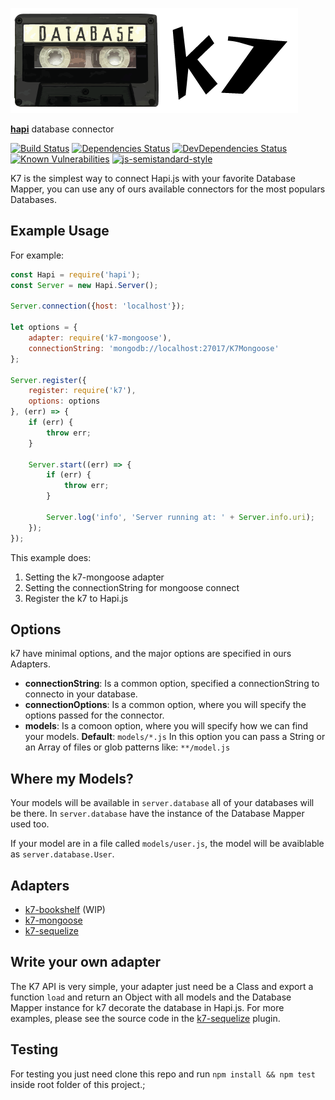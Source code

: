 ![k7 Logo](images/k7.png)

[**hapi**](https://github.com/hapijs/hapi) database connector

[![Build Status](https://travis-ci.org/thebergamo/k7.svg)](https://travis-ci.org/thebergamo/k7)
[![Dependencies Status](https://david-dm.org/thebergamo/k7.svg)](https://david-dm.org/thebergamo/k7)
[![DevDependencies Status](https://david-dm.org/thebergamo/k7/dev-status.svg)](https://david-dm.org/thebergamo/k7#info=devDependencies)
[![Known Vulnerabilities](https://snyk.io/test/npm/k7/badge.svg)](https://snyk.io/test/npm/k7)
[![js-semistandard-style](https://img.shields.io/badge/code%20style-semistandard-brightgreen.svg?style=flat-square)](https://github.com/Flet/semistandard)


K7 is the simplest way to connect Hapi.js with your favorite Database Mapper, you can use any of ours available connectors for the most populars Databases.

## Example Usage

For example: 

```javascript
const Hapi = require('hapi');
const Server = new Hapi.Server();

Server.connection({host: 'localhost'});

let options = {
    adapter: require('k7-mongoose'),
    connectionString: 'mongodb://localhost:27017/K7Mongoose'
};

Server.register({
    register: require('k7'),
    options: options
}, (err) => {
    if (err) {
        throw err;
    }
    
    Server.start((err) => {
        if (err) {
            throw err;
        }
        
        Server.log('info', 'Server running at: ' + Server.info.uri);
    });
});
```

This example does:  
1. Setting the k7-mongoose adapter  
2. Setting the connectionString for mongoose connect  
3. Register the k7 to Hapi.js  

## Options
k7 have minimal options, and the major options are specified in ours Adapters. 

* **connectionString**: Is a common option, specified a connectionString to connecto in your database.
* **connectionOptions**: Is a common option, where you will specify the options passed for the connector. 
* **models**: Is a comoon option, where you will specify how we can find your models. **Default**: `models/*.js` In this option you can pass a String or an Array of files or glob patterns like: `**/model.js`

## Where my Models?
Your models will be available in `server.database` all of your databases will be there. In `server.database` have the instance of the Database Mapper used too.

If your model are in a file called `models/user.js`, the model will be avaiblable as `server.database.User`.

## Adapters
* [k7-bookshelf][k7-bookshelf] (WIP)
* [k7-mongoose][k7-mongoose]
* [k7-sequelize][k7-sequelize]

## Write your own adapter
The K7 API is very simple, your adapter just need be a Class and export a function `load` and return an Object with all models and the Database Mapper instance for k7 decorate the database in Hapi.js.
For more examples, please see the source code in the [k7-sequelize][k7-sequelize] plugin.

## Testing
For testing you just need clone this repo and run `npm install && npm test` inside root folder of this project.; 


[k7-mongoose]: https://github.com/thebergamo/k7-mongoose
[k7-sequelize]: https://github.com/thebergamo/k7-sequelize
[k7-bookshelf]: https://github.com/thebergamo/k7-bookshelf
